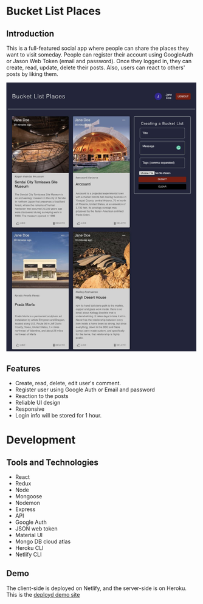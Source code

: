 # Bucket List Places
## Introduction
This is a full-featured social app where people can share the places they want to visit someday. People can register their account using GoogleAuth or Jason Web Token (email and password). Once they logged in, they can create, read, update, delete their posts. Also, users can react to others' posts by liking them.
<p float='left'>
<img src="./assets/1.jpg" alt="bucket list places" width="500"/> 
</p>

## Features
- Create, read, delete, edit user's comment.
- Register user using Google Auth or Email and password
- Reaction to the posts
- Reliable UI design
- Responsive
- Login info will be stored for 1 hour. 

# Development
## Tools and Technologies

- React
- Redux
- Node
- Mongoose
- Nodemon
- Express
- API
- Google Auth
- JSON web token
- Material UI
- Mongo DB cloud atlas
- Heroku CLI
- Netlify CLI

## Demo
The client-side is deployed on Netlify, and the server-side is on Heroku.
This is the [deployd demo site](https://bucketlistplaces.netlify.app/)